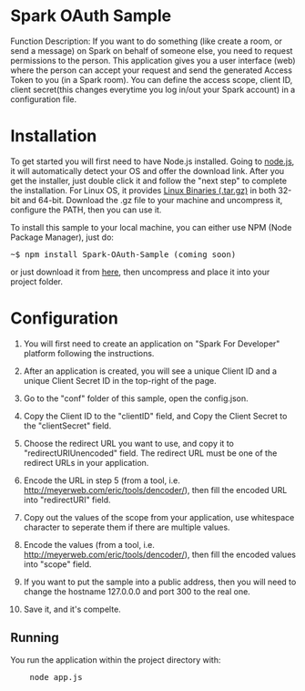 # Spark OAuth Sample

Function Description: If you want to do something (like create a room, or send a message) on Spark on behalf of someone else, you need to request permissions to the person. This application gives you a user interface (web) where the person can accept your request and send the generated Access Token to you (in a Spark room). You can define the access scope, client ID, client secret(this changes everytime you log in/out your Spark account) in a configuration file.

Installation
============

To get started you will first need to have Node.js installed. Going to [node.js](https://nodejs.org/), it will automatically detect your OS and offer the download link. After you get the installer, just double click it and follow the "next step" to complete the installation. For Linux OS, it provides [Linux Binaries (.tar.gz)](https://nodejs.org/en/download/) in both 32-bit and 64-bit. Download the .gz file to your machine and uncompress it, configure the PATH, then you can use it.


To install this sample to your local machine, you can either use NPM (Node Package Manager), just do: 

<pre>
~$ npm install Spark-OAuth-Sample (coming soon)
</pre>

or just download it from [here](https://github.com/tropo/tropo-webapi-node/archive/master.zip), then uncompress and place it into your project folder. 


Configuration
=============

1. You will first need to create an application on "Spark For Developer" platform following the instructions. 

2. After an application is created, you will see a unique Client ID and a unique Client Secret ID in the top-right of the page.

3. Go to the "conf" folder of this sample, open the config.json.

4. Copy the Client ID to the "clientID" field, and Copy the Client Secret to the "clientSecret" field.

5. Choose the redirect URL you want to use, and copy it to "redirectURIUnencoded" field. The redirect URL must be one of the redirect URLs in your application.

6. Encode the URL in step 5 (from a tool, i.e. http://meyerweb.com/eric/tools/dencoder/), then fill the encoded URL into "redirectURI" field.

7. Copy out the values of the scope from your application, use whitespace character to seperate them if there are multiple values.

8. Encode the values (from a tool, i.e. http://meyerweb.com/eric/tools/dencoder/), then fill the encoded values into "scope" field.

9. If you want to put the sample into a public address, then you will need to change the hostname 127.0.0.0 and port 300 to the real one.

10. Save it, and it's compelte.


Running
-------

You run the application within the project directory with:

<pre>
	node app.js
</pre>






